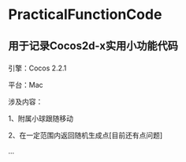 # PracticalFunctionCode
## 用于记录Cocos2d-x实用小功能代码<p>
引擎：Cocos 2.2.1<p><p>
平台：Mac<p>

涉及内容：<p>
1、附属小球跟随移动<p>
2、在一定范围内返回随机生成点[目前还有点问题]<p>
...
